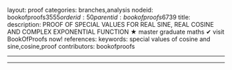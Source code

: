 layout: proof
categories: branches,analysis
nodeid: bookofproofs$3555
orderid: 50
parentid: bookofproofs$6739
title: 
description: PROOF OF SPECIAL VALUES FOR REAL SINE, REAL COSINE AND COMPLEX EXPONENTIAL FUNCTION &#9733; master graduate maths &#10004; visit BookOfProofs now!
references: 
keywords: special values of cosine and sine,cosine,proof
contributors: bookofproofs

---


---
